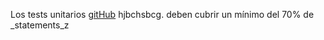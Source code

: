 Los tests unitarios [gitHub](https://noelygithub.github.io/) hjbchsbcg. deben cubrir un mínimo del 70% de _statements_z
